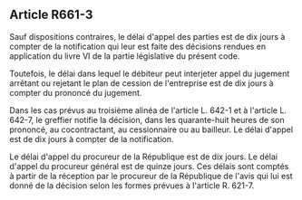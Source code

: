 Article R661-3
----
Sauf dispositions contraires, le délai d'appel des parties est de dix jours à
compter de la notification qui leur est faite des décisions rendues en
application du livre VI de la partie législative du présent code.

Toutefois, le délai dans lequel le débiteur peut interjeter appel du jugement
arrêtant ou rejetant le plan de cession de l'entreprise est de dix jours à
compter du prononcé du jugement.

Dans les cas prévus au troisième alinéa de l'article L. 642-1 et à l'article L.
642-7, le greffier notifie la décision, dans les quarante-huit heures de son
prononcé, au cocontractant, au cessionnaire ou au bailleur. Le délai d'appel est
de dix jours à compter de la notification.

Le délai d'appel du procureur de la République est de dix jours. Le délai
d'appel du procureur général est de quinze jours. Ces délais sont comptés à
partir de la réception par le procureur de la République de l'avis qui lui est
donné de la décision selon les formes prévues à l'article R. 621-7.
